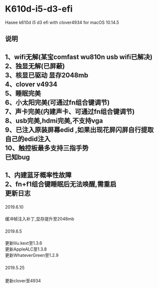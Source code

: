 # K610d-i5-d3-efi
Hasee k610d i5 d3 efi with clover4934 for macOS 10.14.5

说明
-----
1、wifi无解(某宝comfast wu810n usb wifi已解决)  
2、独显无解(已屏蔽)  
3、核显已驱动 显存2048mb  
4、clover v4934  
5、睡眠完美  
6、小太阳完美(可通过fn组合键调节)  
7、声卡完美(内建声卡、可通过fn组合键调节)  
8、usb完美,hdmi完美,不支持vga  
9、已注入原装屏幕edid ,如果出现花屏闪屏自行提取自己的edid注入  
10、触控板最多支持三指手势  
已知bug
------
1、内建蓝牙概率性故障  
2、fn+f1组合键睡眠后无法唤醒,需重启  
更新日志
-------
#####
2019.6.10
####
缓冲帧注入补丁,显存提升至2048mb  
#####
2019.6.5
####
更新lilu.kext至1.3.6  
更新AppleALC至1.3.8  
更新WhateverGreen至1.2.9  
#####
2019.5.25
#####
更新clover至4934
